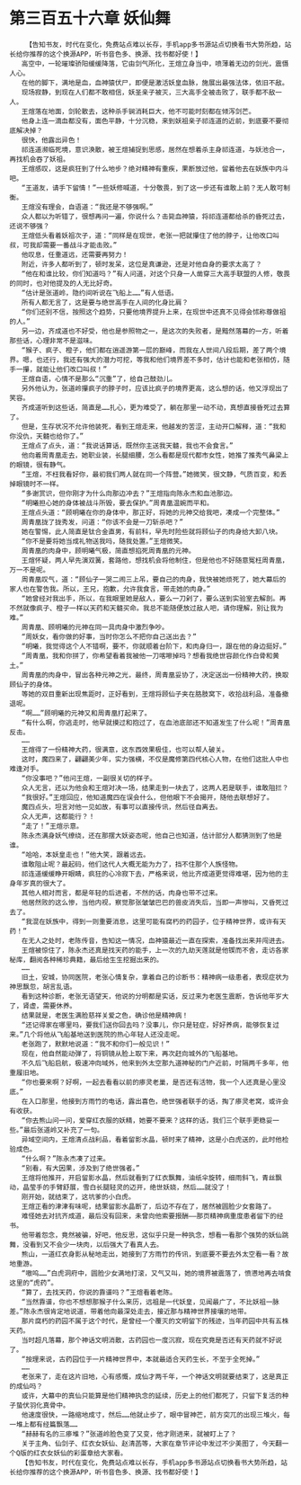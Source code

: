 # 第三百五十六章 妖仙舞
        【告知书友，时代在变化，免费站点难以长存，手机app多书源站点切换看书大势所趋，站长给你推荐的这个换源APP，听书音色多、换源、找书都好使！】
       高空中，一轮璀璨骄阳缓缓降落，它由剑气所化，王煊立身当中，喷薄着无边的剑光，震慑人心。
       在他的脚下，满地是血，血神猿伏尸，即便是激活妖皇血脉，施展出最强法体，依旧不敌。
       现场寂静，到现在人们都不敢相信，妖圣亲子被灭，三大高手全被击败了，联手都不敌一人。
       王煊落在地面，剑轮散去，这种杀手锏消耗巨大，他不可能时刻都在倾泻剑芒。
       他身上连一滴血都没有，面色平静，十分沉稳，来到妖祖亲子祁连道的近前，到底要不要彻底解决掉？
       很快，他露出异色！
       祁连道濒临死境，意识涣散，被王煊捕捉到思感，居然在想着杀主身祁连道，与妖池合一，再找机会吞了妖祖。
       王煊感叹，这是疯狂到了什么地步？绝对精神有重疾，果断放过他，留着他去在妖族中内斗吧。
       “王道友，请手下留情！”一些妖修喊道，十分敬畏，到了这一步还有谁敢上前？无人敢可制衡。
       王煊没有理会，自语道：“我还是不够强啊。”
       众人都以为听错了，很想再问一遍，你说什么？击毙血神猿，将祁连道都给杀的昏死过去，还说不够强？
       王煊低头看着妖祖次子，道：“同样是在现世，老张一把就攥住了他的脖子，让他改口叫叔，可我却需要一番战斗才能击败。”
       他叹息，任重道远，还需要再努力！
       附近，许多人都听到了，顿时发呆，这位是真谦逊，还是对他自身的要求太高了？
       “他在和谁比较，你们知道吗？”有人问道，对这个只身一人凿穿三大高手联盟的人修，敬畏的同时，也对他提及的人无比好奇。
       “估计是张道岭，隐约间听说在飞船上……”有人低语。
       所有人都无言了，这是要与绝世高手在人间的化身比肩？
       “你们还别不信，按照这个趋势，只要他境界提升上来，在现世中还真不见得会怵称尊做祖的人。”
       另一边，齐成道也不好受，他也是参照物之一，是这次的失败者，是黯然落幕的一方，听着那些话，心理非常不是滋味。
       “猴子、疯子、橙子，他们都在逍遥游第一层的巅峰，而我在人世间八段后期，差了两个境界。嗯，也还行，我还有强大的潜力可挖，等我和他们境界差不多时，估计也能和老张相仿，随手一攥，就能让他们改口叫叔！”
       王煊自语，心情不是那么“沉重”了，给自己鼓劲儿。
       另外他认为，张道岭攥疯子的脖子时，应该比疯子的境界更高，这么想的话，他又浮现出了笑容。
       齐成道听到这些话，简直是……扎心，更为难受了，躺在那里一动不动，真想直接昏死过去算了。
       但是，生存状况不允许他装死，看到王煊走来，他越发的苦涩，主动开口解释，道：“我和你没仇，天髓也给你了。”
       王煊点了点头，道：“我说话算话，既然你主送我天髓，我也不会食言。”
       他向着周青凰走去，她职业装，长腿细腰，怎么看都是现代都市女性，她推了推秀气鼻梁上的眼镜，很有静气。
       “王煊，不枉我看好你，最初我们两人就在同一个阵营。”她微笑，很文静，气质百变，和丢掉眼镜时不一样。
       “多谢赏识，但你刚才为什么向那边冲去？”王煊指向陈永杰和血池那边。
       “明曦担心她的身体被战斗所毁，要去保护。”周青凰温婉而平和。
       王煊点头道：“顾明曦在你的身体中，那正好，将她的元神交给我吧，凑成一个完整体。”
       周青凰拢了拢秀发，问道：“你该不会是一刀斩杀吧？”
       她在警惕，此人简直是钛合金直男，有前科，早先时险些就将顾仙子的肉身给大卸八块。
       “你不是要将她当成礼物送我吗，随我处置。”王煊微笑。
       周青凰的肉身中，顾明曦气极，简直想掐死周青凰的元神。
       王煊怀疑，两人早先演双簧，套路他，想找机会将他制住，但是他也不好随意冤枉周青凰，万一不是呢。
       周青凰叹气，道：“顾仙子一哭二闹三上吊，要自己的肉身，我快被她烦死了，她大幕后的家人也在警告我。所以，王兄，抱歉，允许我食言，带走她的肉身。”
       “她曾经对我出手，所以，在我眼里她是敌人，要么一刀剁了，要么送到实验室去解剖。再不然就像疯子、橙子一样以天药和天髓买命。我总不能随便放过敌人吧，请你理解，别让我为难。”
       周青凰、顾明曦的元神在同一具肉身中激烈争吵。
       “周妖女，看你做的好事，当时你怎么不把你自己送出去？”
       “明曦，我觉得这个人不错啊，要不，你就顺着台阶下，和肉身归一，跟在他的身边挺好。”
       “周青凰，我和你拼了，你希望看着我被他一刀喀嚓掉吗？想看我绝世容颜化作白骨和黄土。”
       周青凰的肉身中，冒出各种元神之光，最终，周青凰妥协了，决定送出一份精神大药，换取顾仙子的身体。
       等她的双目重新出现焦距时，正好看到，王煊将顾仙子夹在胳肢窝下，收拾战利品，准备撤退呢。
       “啊……”顾明曦的元神又和周青凰打起来了。
       “有什么啊，你逃走时，他早就摸过和抱过了，在血池底部还不知道发生了什么呢！”周青凰反击。
       ……
       王煊得了一份精神大药，很满意，这东西效果极佳，也可以帮人破关。
       这时，魔四来了，翩翩美少年，实力强横，不仅是魔修第四代核心人物，在他们这批人中也难逢对手。
       “你没事吧？”他问王煊，一副很关切的样子。
       众人无言，还以为他会和王煊对决一场，结果走到一块去了，这两人若是联手，谁敢阻拦？
       “我很好。”王煊回应，他知道魔四在误会什么，但他眼下不会揭开，随他去联想好了。
       魔四点头，坦言对他一见如故，有事可以直接传讯，然后径自离去。
       众人无声，这都能行？！
       “走了！”王煊示意。
       陈永杰满身妖气缭绕，还在那摆大妖姿态呢，他自己也知道，估计部分人都猜测到了他是谁。
       “哈哈，本妖皇走也！”他大笑，跟着远去。
       谁敢阻止呢？最起码，他们这代人大概无能为力了，挡不住那个人族怪物。
       祁连道缓缓睁开眼睛，疯狂的心冷寂下去，严格来说，他比齐成道更觉得难堪，因为他的主身年岁真的很大了。
       其他人相对而言，都是年轻的后进者，不然的话，肉身也带不过来。
       他居然败的这么惨，当他内视，察觉那张皱皱巴巴的兽皮消失后，当即一声惨叫，又昏死过去了。
       “我混在妖族中，得到一则重要消息，这里可能有腐朽的药园子，位于精神世界，或许有天药！”
       在无人之处时，老陈传音，告知这一情况，血神猿最近一直在探索，准备找出来并闯进去。
       王煊被惊住了，陈永杰还真是找天药的能手，上一次的九劫天莲就是他锲而不舍，走访各家秘库，翻阅各种稀珍典籍，最后给生生挖掘出来的。
       ……
       旧土，安城，协同医院，老张心情复杂，拿着自己的诊断书：精神病一级患者，表现症状为神思飘忽，胡言乱语。
       看到这种诊断，老张无语望天，他说的分明都是实话，反过来为老医生震断，告诉他年岁大了，肾虚，需要休养。
       结果就是，老医生满脸慈祥关爱之色，确诊他是精神病！
       “还记得家在哪里吗，要我们送你回去吗？没事儿，你只是轻症，好好养病，能够恢复过来。”几个将他从飞船基地送到医院的热心年轻人还没走呢。
       老张跑了，默默地说道：“我不和你们一般见识！”
       现在，他自然能动弹了，将铜镜从脸上取下来，再次赶向城外的飞船基地。
       不久后飞船启航，极速冲向域外，他来到外太空那九道神秘的门户近前，时隔两千多年，他重履旧地。
       “你也要来啊？好啊，一起去看看以前的瘆灵老巢，是否还有活物，我一个人还真是心里没底。”
       在入口那里，他接到方雨竹的电话，露出喜色，绝世强者联手的话，掏了瘆灵老窝，或许会有收获。
       “你去熊山问一问，爱穿红衣服的妖精，她要不要来？这样的话，我们三个联手更稳妥一些。”最后张道岭又补充了一句。
       异域空间内，王煊清点战利品，看着留影水晶，顿时来了精神，这是小白虎送的，此时他检验成色。
       “什么啊？”陈永杰凑了过来。
       “别看，有大因果，涉及到了绝世强者。”
       王煊将他推开，开启留影水晶，然后就看到了红衣飘舞，油纸伞旋转，细雨斜飞，青丝飘动，晶莹手的手臂舒展，雪白长腿轻灵的迈开，绝世妖娆，然后……就没了！
       刚开始，就结束了，这坑爹的小白虎。
       王煊正看的津津有味呢，结果留影水晶断了，后边不存在了，居然被圆脸少女套路了。
       难怪她去对抗齐成道，最后没有回来，未曾向他索要报酬——那页精神病重度患者留下的经书。
       他带着怨念，竟然被骗，好吧，他反思，这似乎只是一种执念，想看一看那个强势的妖仙跳舞，没看到又不会少一块肉，以后强大了看真人去。
       熊山，一道红衣身影从秘地走出，她接到了方雨竹的传讯，到底要不要去外太空看一看？故地重游。
       “嗷呜……”白虎洞府中，圆脸少女满地打滚，又气又叫，她的境界被震落了，愤懑地再去啃食这里的“虎药”。
       “算了，去找天药，你说的靠谱吗？”王煊看着老陈。
       “当然靠谱，你也不想想那猴子什么来历，远祖是一代妖皇，见闻最广了，不比妖祖一脉差。”陈永杰很肯定地说道，带着他向最深处走去，接近那与精神世界接壤的地带。
       那片腐朽的药园不属于这个时代，是曾经一个覆灭的文明留下的残迹，当年药园中共有五株天药。
       当时超凡落幕，那个神话文明消散，古药园也一度沉寂，现在究竟是否还有天药就不好说了。
       “按理来说，古药园位于一片精神世界中，本就最适合天药生长，不至于全死掉。”
       ……
       老张来了，走在这片旧地，心有感慨，成仙才两千年，一个神话文明就要结束了，这是真正的成仙吗？
       或许，大幕中的真仙只能算是他们精神执念的延续，历史上的他们都死了，只留下复活的种子蛰伏羽化真骨中。
       他速度很快，一路缩地成寸，然后……他就止步了，眼中冒神芒，前方突兀的出现三堆火，每一堆上都有经篇飘落……
       “赫赫有名的三瘆堆？”张道岭脸色变了又变，他才刚进来，就被盯上了？
       关于主角、仙剑子、红衣女妖仙、赵清菡等，大家在章节评论中发过不少美图了，今天翻一个Q版的红衣女妖仙的彩蛋章给大家看。
       【告知书友，时代在变化，免费站点难以长存，手机app多书源站点切换看书大势所趋，站长给你推荐的这个换源APP，听书音色多、换源、找书都好使！】